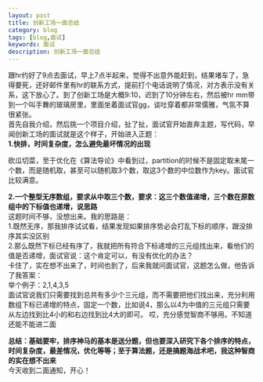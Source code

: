 ```yaml
---
layout: post
title: 创新工场一面总结
category: blog
tags: [blog,面试]
keywords: 面试
description: 创新工场一面总结
---
```


跟hr约好了9点去面试，早上7点半起来，觉得不出意外能赶到，结果堵车了，急得要死，还好邮件里有hr的联系方式，提前打个电话说明了情况，对方表示没有关系，这下放心了。到了创新工场是大概9:10，迟到了10分钟左右，然后被hr mm带到一个叫手舞的玻璃房里，里面坐着面试官gg，谈吐穿着都非常儒雅，气氛不算很紧张。  
首先自我介绍，然后挑一个项目介绍，扯了扯，面试官开始直奔主题，写代码，早闻创新工场的面试就是这个样子，开始进入正题：  
**1.快排，时间复杂度，怎么避免最坏情况的出现**  
 
砍瓜切菜，至于优化在《算法导论》中看到过，partition的时候不是固定取末尾一个数，而是随机取，甚至可以随机取3个数，取这3个数的中位数作为key。面试官比较满意。  
  
**2.一个整型无序数组，要求从中取三个数，要求：这三个数值递增，三个数在原数组中的下标值也递增，说思路**  
这题时间不够，没想出来。我的思路是：  
1.既然无序，那我排序试试看，结果发现如果排序势必会打乱下标的顺序，跟没排序其实没区别  
2.那么既然下标已经有序了，我就把所有符合下标递增的三元组找出来，看他们的值是否递增，面试官说：这个肯定可以，有没有优化的办法？  
卡住了，实在想不出来了，时间也到了，后来我就问面试官，这题怎么做，他告诉了我答案：  
举个例子：2,1,4,3,5  
面试官说我们只需要找到总共有多少个三元组，而不需要把他们找出来，充分利用数组下标已递增的特点，固定一个数，比如说4，那么以4为中值的三元组只需要从左边找到比4小的和右边找到比4大的即可。
哎，充分感觉智商不够用。不知道还能不能进二面  
  

**总结：基础要牢，排序神马的基本是送分题，但也要深入研究下各个排序的特点，时间复杂度，最差情况，优化等等；至于算法题，还是搞题海战术吧，我这种智商的实在想不出来**  
今天收到二面通知，开心！